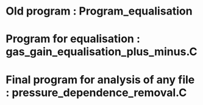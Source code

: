# Old program : Program_equalisation
# Program for equalisation : gas_gain_equalisation_plus_minus.C
# Final program for analysis of any file : pressure_dependence_removal.C
